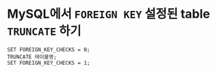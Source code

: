 # MySQL에서 `FOREIGN KEY` 설정된 table `TRUNCATE` 하기

```
SET FOREIGN_KEY_CHECKS = 0;
TRUNCATE 테이블명;
SET FOREIGN_KEY_CHECKS = 1;
```